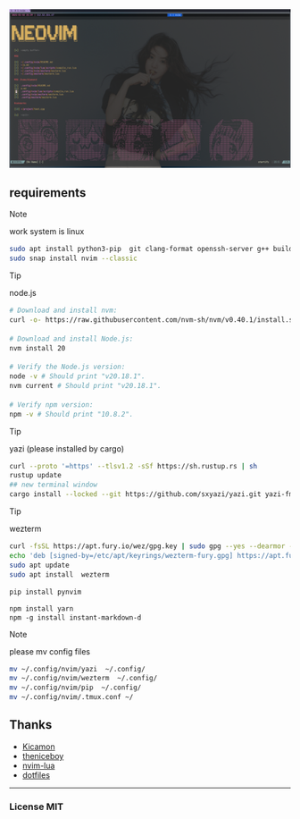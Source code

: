 <center><img src="https://raw.githubusercontent.com/duxingrong/nvim/refs/heads/main/demo.png"></center>


## requirements
> [!NOTE]
> work system is  linux

```bash
sudo apt install python3-pip  git clang-format openssh-server g++ build-essential cmake gdb tmux make
sudo snap install nvim --classic
```

> [!TIP]
> node.js
```bash
# Download and install nvm:
curl -o- https://raw.githubusercontent.com/nvm-sh/nvm/v0.40.1/install.sh | bash

# Download and install Node.js:
nvm install 20

# Verify the Node.js version:
node -v # Should print "v20.18.1".
nvm current # Should print "v20.18.1".

# Verify npm version:
npm -v # Should print "10.8.2".
```
> [!TIP]
> yazi  (please installed by cargo)

```bash
curl --proto '=https' --tlsv1.2 -sSf https://sh.rustup.rs | sh
rustup update
## new terminal window
cargo install --locked --git https://github.com/sxyazi/yazi.git yazi-fm yazi-cli
```

> [!TIP]
> wezterm
```bash
curl -fsSL https://apt.fury.io/wez/gpg.key | sudo gpg --yes --dearmor -o /etc/apt/keyrings/wezterm-fury.gpg
echo 'deb [signed-by=/etc/apt/keyrings/wezterm-fury.gpg] https://apt.fury.io/wez/ * *' | sudo tee /etc/apt/sources.list.d/wezterm.list
sudo apt update
sudo apt install  wezterm
```

```pip
pip install pynvim
```

```npm
npm install yarn 
npm -g install instant-markdown-d
```

> [!NOTE]
> please mv config files
```bash
mv ~/.config/nvim/yazi  ~/.config/
mv ~/.config/nvim/wezterm  ~/.config/
mv ~/.config/nvim/pip  ~/.config/
mv ~/.config/nvim/.tmux.conf ~/
```


## Thanks
- [Kicamon](https://github.com/Kicamon/nvim)
- [theniceboy](https://github.com/theniceboy/nvim/tree/lua-migration)
- [nvim-lua](https://github.com/nvim-lua/kickstart.nvim) 
- [dotfiles](https://github.com/hendrikmi/dotfiles/tree/main/nvim)
---

### License MIT



